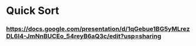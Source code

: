 # Quick Sort

### https://docs.google.com/presentation/d/1qGebue1BG5yMLrezDL6I4-JmNnBUCEo_54reyB6aQ3c/edit?usp=sharing